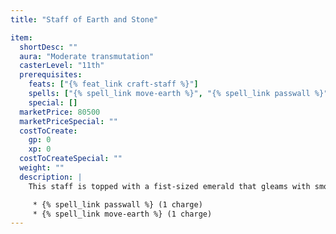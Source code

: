 ```yaml
---
title: "Staff of Earth and Stone"

item:
  shortDesc: ""
  aura: "Moderate transmutation"
  casterLevel: "11th"
  prerequisites:
    feats: ["{% feat_link craft-staff %}"]
    spells: ["{% spell_link move-earth %}", "{% spell_link passwall %}"]
    special: []
  marketPrice: 80500
  marketPriceSpecial: ""
  costToCreate:
    gp: 0
    xp: 0
  costToCreateSpecial: ""
  weight: ""
  description: |
    This staff is topped with a fist-sized emerald that gleams with smoldering power. It allows the use of the following spells:

     * {% spell_link passwall %} (1 charge)
     * {% spell_link move-earth %} (1 charge)
---
```


